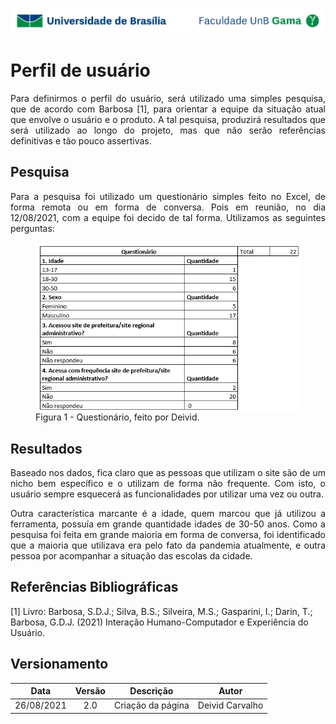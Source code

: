 ![UnB](../img/unb.jpg)

# Perfil de usuário

<p align = "justify"> Para definirmos o perfil do usuário, será utilizado uma simples pesquisa, que de acordo com Barbosa [1], para orientar a equipe da situação atual que envolve o usuário e o produto. A tal pesquisa, produzirá resultados que será utilizado ao longo do projeto, mas que não serão referências definitivas e tão pouco assertivas.</p>

## Pesquisa

<p align = "justify">Para a pesquisa foi utilizado um questionário simples feito no Excel, de forma remota ou em forma de conversa. Pois em reunião, no dia 12/08/2021, com a equipe foi decido de tal forma. Utilizamos as seguintes perguntas:</p>

<figure>
<img align=center width="700" src="/img/questionario.png">
<br>
<figcaption>Figura 1 - Questionário, feito por Deivid.</a></figcaption>
</figure>

## Resultados
<p align = "justify">Baseado nos dados, fica claro que as pessoas que utilizam o site são de um nicho bem específico e o utilizam de forma não frequente. Com isto, o usuário sempre esquecerá as funcionalidades por utilizar uma vez ou outra.</p>
        
<p align = "justify">Outra característica marcante é a idade, quem marcou que já utilizou a ferramenta, possuía em grande quantidade idades de 30-50 anos. Como a pesquisa foi feita em grande maioria em forma de conversa, foi identificado que a maioria que utilizava era pelo fato da pandemia atualmente, e outra pessoa por acompanhar a situação das escolas da cidade.</p>

## Referências Bibliográficas

[1] Livro: Barbosa, S.D.J.; Silva, B.S.; Silveira, M.S.; Gasparini, I.; Darin, T.; Barbosa, G.D.J.
(2021) Interação Humano-Computador e Experiência do Usuário.

## Versionamento

| Data |Versão|         Descrição          |       Autor      |
|:----:|:----:|:--------------------------:|:----------------:|
| 26/08/2021 |  2.0 | Criação da página     | Deivid Carvalho |